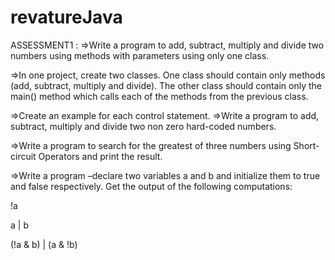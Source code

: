 # revatureJava 

ASSESSMENT1 :
=>Write a program to add, subtract, multiply and divide two numbers using methods with parameters using only one class.​

=>In one project, create two classes. One class should contain only methods (add, subtract, multiply and divide). The other class should contain only the main() method which calls each of the methods from the previous class.​

=>Create an example for each control statement.
=>Write a program to add, subtract, multiply and divide two non zero hard-coded numbers.​

=>Write a program to search for the greatest of three numbers using Short-circuit Operators and print the result. ​

=>Write a program –declare two variables a and b and initialize them to true and false respectively. Get the output of the following computations:​

!a

a | b

(!a & b) | (a & !b)
